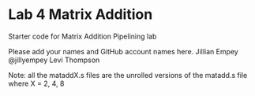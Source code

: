 # Lab 4 Matrix Addition

Starter code for Matrix Addition Pipelining lab

Please add your names and GitHub account names here.
Jillian Empey
@jillyempey
Levi Thompson

Note: all the mataddX.s files are the unrolled versions of the matadd.s file where X = 2, 4, 8
